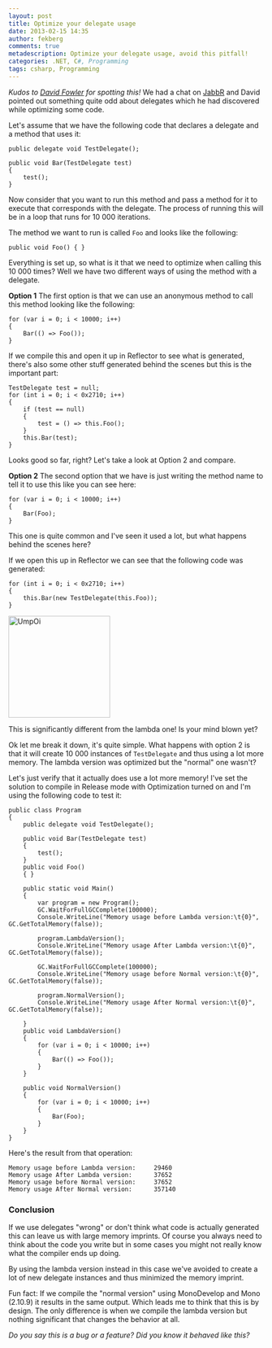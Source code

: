 ```yaml
---
layout: post
title: Optimize your delegate usage
date: 2013-02-15 14:35
author: fekberg
comments: true
metadescription: Optimize your delegate usage, avoid this pitfall!
categories: .NET, C#, Programming
tags: csharp, Programming
---
```

<em>Kudos to <a href="https://twitter.com/davidfowl" target="_blank">David Fowler</a> for spotting this!</em> We had a chat on <a href="https://jabbr.net/#/rooms/general-chat" target="_blank">JabbR</a> and David pointed out something quite odd about delegates which he had discovered while optimizing some code.<!--excerpt-->

Let's assume that we have the following code that declares a delegate and a method that uses it:

    public delegate void TestDelegate();

    public void Bar(TestDelegate test)
    {
        test();
    }

Now consider that you want to run this method and pass a method for it to execute that corresponds with the delegate. The process of running this will be in a loop that runs for 10 000 iterations.

The method we want to run is called `Foo` and looks like the following:

    public void Foo() { }

Everything is set up, so what is it that we need to optimize when calling this 10 000 times? Well we have two different ways of using the method with a delegate.

<strong>Option 1</strong>
The first option is that we can use an anonymous method to call this method looking like the following:

    for (var i = 0; i < 10000; i++)
    {
        Bar(() => Foo());
    }

If we compile this and open it up in Reflector to see what is generated, there's also some other stuff generated behind the scenes but this is the important part:


    TestDelegate test = null;
    for (int i = 0; i < 0x2710; i++)
    {
        if (test == null)
        {
            test = () => this.Foo();
        }
        this.Bar(test);
    }

Looks good so far, right? Let's take a look at Option 2 and compare.

<strong>Option 2</strong>
The second option that we have is just writing the method name to tell it to use this like you can see here:


    for (var i = 0; i < 10000; i++)
    {
        Bar(Foo);
    }

This one is quite common and I've seen it used a lot, but what happens behind the scenes here?

If we open this up in Reflector we can see that the following code was generated:

    for (int i = 0; i < 0x2710; i++)
    {
        this.Bar(new TestDelegate(this.Foo));
    }

<img src="http://cdn.filipekberg.se/fekberg-blog/wp-content/uploads/2013/02/UmpOi.gif" alt="UmpOi" width="200" height="200" class="alignright size-full wp-image-1757" />

This is significantly different from the lambda one! Is your mind blown yet?

Ok let me break it down, it's quite simple. What happens with option 2 is that it will create 10 000 instances of `TestDelegate` and thus using a lot more memory. The lambda version was optimized but the "normal" one wasn't?

Let's just verify that it actually does use a lot more memory! I've set the solution to compile in Release mode with Optimization turned on and I'm using the following code to test it:

    public class Program
    {
        public delegate void TestDelegate();

        public void Bar(TestDelegate test)
        {
            test();
        }
        public void Foo()
        { }

        public static void Main()
        {
            var program = new Program();
            GC.WaitForFullGCComplete(100000);
            Console.WriteLine("Memory usage before Lambda version:\t{0}", GC.GetTotalMemory(false));

            program.LambdaVersion();
            Console.WriteLine("Memory usage After Lambda version:\t{0}", GC.GetTotalMemory(false));

            GC.WaitForFullGCComplete(100000);
            Console.WriteLine("Memory usage before Normal version:\t{0}", GC.GetTotalMemory(false));

            program.NormalVersion();
            Console.WriteLine("Memory usage After Normal version:\t{0}", GC.GetTotalMemory(false));

        }
        public void LambdaVersion()
        {
            for (var i = 0; i < 10000; i++)
            {
                Bar(() => Foo());
            }
        }

        public void NormalVersion()
        {
            for (var i = 0; i < 10000; i++)
            {
                Bar(Foo);
            }
        }
    }

Here's the result from that operation:

    Memory usage before Lambda version:     29460
    Memory usage After Lambda version:      37652
    Memory usage before Normal version:     37652
    Memory usage After Normal version:      357140

<h3>Conclusion</h3>
If we use delegates "wrong" or don't think what code is actually generated this can leave us with large memory imprints. Of course you always need to think about the code you write but in some cases you might not really know what the compiler ends up doing.

By using the lambda version instead in this case we've avoided to create a lot of new delegate instances and thus minimized the memory imprint. 

Fun fact: If we compile the "normal version" using MonoDevelop and Mono (2.10.9) it results in the same output. Which leads me to think that this is by design. The only difference is when we compile the lambda version but nothing significant that changes the behavior at all.

<em>Do you say this is a bug or a feature? Did you know it behaved like this?</em>
